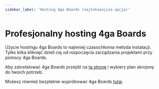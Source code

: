 ```yaml
---
sidebar_label: 'Hosting 4ga Boards (najłatwiejsza opcja)'
---
```


# Profesjonalny hosting 4ga Boards
Użycie hostingu 4ga Boards to najmniej czasochłonna metoda instalacji.
Tylko kilka kliknięć dzieli cię od rozpoczęcia zarządzania projektami przy pomocy 4ga Boards.

Aby zainstalować 4ga Boards przejdź na [tą stronę](https://4gaboards.com/pricing) i wybierz plan skrojony do twoich potrzeb.

Możesz również bezpłatnie wypróbować 4ga Boards [tutaj](https://4gaboards.com/try).
